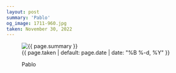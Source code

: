 ```yaml
---
layout: post
summary: 'Pablo'
og_image: 1711-960.jpg
taken: November 30, 2022
---
```


<figure class="post">
 <img alt="{{ page.summary }}" sizes="(min-width: 700px) 50vw, calc(100vw - 2rem)" src="{{ site.assets_url }}/1711-480.jpg" srcset="{{ site.assets_url }}/1711-240.jpg 240w, {{ site.assets_url }}/1711-480.jpg 480w, {{ site.assets_url }}/1711-720.jpg 720w, {{ site.assets_url }}/1711-960.jpg 960w"/>
 <figcaption>
  <time>
   {{ page.taken | default: page.date | date: "%B %-d, %Y" }}
  </time>
  <p>
   Pablo
  </p>
 </figcaption>
</figure>
